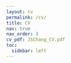 ```yaml
---
layout: cv
permalink: /cv/
title: CV
nav: true
nav_order: 3
cv_pdf: JSChang_CV.pdf
toc:
  sidebar: left
---
```

